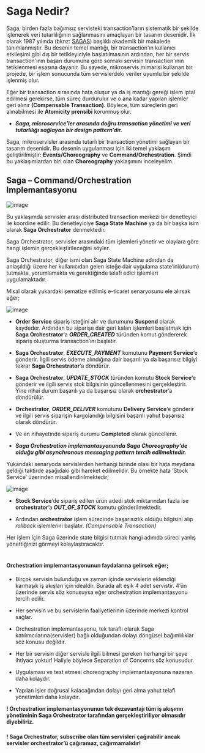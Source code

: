 # Saga Nedir?
Saga, birden fazla bağımsız servisteki transaction'ların sistematik bir şekilde işlenerek veri tutarlılığının sağlanmasını amaçlayan bir tasarım desenidir. İlk olarak 1987 yılında (bknz: [SAGAS](https://www.cs.cornell.edu/andru/cs711/2002fa/reading/sagas.pdf)) başlıklı akademik bir makalede tanımlanmıştır. Bu desenin temel mantığı, bir transaction'ın kullanıcı etkileşimi gibi dış bir tetikleyiciyle başlatılmasının ardından, her bir servis transaction'ının başarı durumuna göre sonraki servisin transaction'ının tetiklenmesi esasına dayanır. Bu sayede, mikroservis mimarisi kullanan bir projede, bir işlem sonucunda tüm servislerdeki veriler uyumlu bir şekilde işlenmiş olur. 

Eğer bir transaction sırasında hata oluşur ya da iş mantığı gereği işlem iptal edilmesi gerekirse, tüm süreç durdurulur ve o ana kadar yapılan işlemler geri alınır **(Compensable Transaction)**. Böylece, tüm süreçlerin geri alınabilmesi ile **Atomicity prensibi** korunmuş olur.

- ***Saga, microservice’ler arasında doğru transaction yönetimi ve veri tutarlılığı sağlayan bir design pattern’dır.*** 

Saga, mikroservisler arasında tutarlı bir transaction yönetimi sağlayan bir tasarım desenidir. Bu desenin uygulanması için iki temel yaklaşım geliştirilmiştir: **Events/Choreography** ve **Command/Orchestration**. Şimdi bu yaklaşımlardan biri olan **Choreography** yaklaşımını inceleyelim.


## Saga – Command/Orchestration Implemantasyonu

![image](https://github.com/user-attachments/assets/24a41ae4-bd9e-4961-a4db-81abd72d95e0)

Bu yaklaşımda servisler arası distributed transaction merkezi bir denetleyici ile koordine edilir. Bu denetleyiciye **Saga State Machine** ya da bir başka isim olarak **Saga Orchestrator** denmektedir. 

Saga Orchestrator, servisler arasındaki tüm işlemleri yönetir ve olaylara göre hangi işlemin gerçekleştirileceğini söyler.

Saga Orchestrator, diğer ismi olan Saga State Machine adından da anlaşıldığı üzere her kullanıcıdan gelen isteğe dair uygulama state’ini(durum) tutmakta, yorumlamakta ve gerektiğinde telafi edici işlemleri uygulamaktadır.


Misal olarak yukardaki şematize edilmiş e-ticaret senaryosunu ele alırsak eğer;

![image](https://github.com/user-attachments/assets/eb3e7948-ea27-4278-b295-f710eda2f830)

* **Order Service** sipariş isteğini alır ve durumunu **Suspend** olarak kaydeder. Ardından bu siparişe dair geri kalan işlemleri başlatmak için **Saga Orchestrator**‘a ***ORDER_CREATED*** türünden komut göndererek sipariş oluşturma transaction’ını başlatır.

* **Saga Orchestrator**, ***EXECUTE_PAYMENT*** komutunu **Payment Service**‘e gönderir. İlgili servis ödeme alındığına dair başarılı ya da başarısız bilgiyi tekrar **Saga Orchestrator**‘a döndürür.

* **Saga Orchestrator**, ***UPDATE_STOCK*** türünden komutu **Stock Service**‘e gönderir ve ilgili servis stok bilgisinin güncellenmesini gerçekleştirir. Yine nihai durum başarılı ya da başarısız olarak **orchestrator**’a döndürülür.

* **Orchestrator**, ***ORDER_DELIVER*** komutunu **Delivery Service**‘e gönderir ve ilgili servis siparişin kargolandığı bilgisini başarılı yahut başarısız olarak döndürür.

* Ve en nihayetinde sipariş durumu **Completed** olarak güncellenir.

- ***Saga Orchestration implemantasyonunda Saga Choreography’de olduğu gibi asynchronous messaging pattern tercih edilmektedir.***

Yukarıdaki senaryoda servislerden herhangi birinde olası bir hata meydana geldiği taktirde aşağıdaki gibi hareket edilmelidir. Bu örnekte hata ‘Stock Service’ üzerinden misallendirilmektedir;


![image](https://github.com/user-attachments/assets/0f0e86d1-ae0a-46e9-acde-21367423cc75)

* **Stock Service**‘de sipariş edilen ürün adedi stok miktarından fazla ise **orchestrator**’a ***OUT_OF_STOCK*** komutu gönderilmektedir.

* Ardından **orchestrator** işlem sürecinde başarısızlık olduğu bilgisini alıp *rollback* işlemlerini başlatır. *(Compensable Transaction)*

Her işlem için Saga üzerinde state bilgisi tutmak hangi adımda süreci yanlış yönettiğinizi görmeyi kolaylaştıracaktır.
#
#### Orchestration implemantasyonunun faydalarına gelirsek eğer;

* Birçok servisin bulunduğu ve zaman içinde servislerin eklendiği karmaşık iş akışları için idealdir. Burada alt eşik 4 adet servistir. 4’ün üzerinde servis söz konusuysa eğer orchestration implemantasyonu tercih edilir.

* Her servisin ve bu servislerin faaliyetlerinin üzerinde merkezi kontrol sağlar.

* Orchestration implemantasyonu, tek taraflı olarak Saga katılımcılarına(servisler) bağlı olduğundan dolayı döngüsel bağımlılıklar söz konusu değildir.

* Her bir servisin diğer servisle ilgili bilmesi gereken herhangi bir şeye ihtiyacı yoktur! Haliyle böylece Separation of Concerns söz konusudur.

* Uygulaması ve test etmesi choreography implemantasyonuna nazaran daha kolaydır.

* Yapılan işler doğrusal kalacağından dolayı geri alma yahut telafi yönetimleri daha kolaydır.

**! Orchestration implemantasyonunun tek dezavantajı tüm iş akışının yönetiminin Saga Orchestrator tarafından gerçekleştiriliyor olmasıdır diyebiliriz.**

###
**! Saga Orchestrator, subscribe olan tüm servisleri çağırabilir ancak servisler orchestrator’ü çağıramaz, çağırmamalıdır!**
